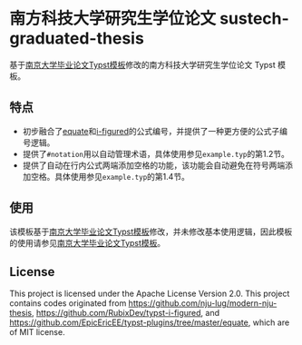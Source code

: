 # 南方科技大学研究生学位论文 sustech-graduated-thesis

基于[南京大学毕业论文Typst模板](https://github.com/nju-lug/modern-nju-thesis)修改的南方科技大学研究生学位论文 Typst 模板。

## 特点

- 初步融合了[equate](https://typst.app/universe/package/equate)和[i-figured](https://typst.app/universe/package/i-figured)的公式编号，并提供了一种更方便的公式子编号逻辑。
- 提供了`#notation`用以自动管理术语，具体使用参见`example.typ`的第1.2节。
- 提供了自动在行内公式两端添加空格的功能，该功能会自动避免在符号两端添加空格。具体使用参见`example.typ`的第1.4节。


## 使用

该模板基于[南京大学毕业论文Typst模板](https://github.com/nju-lug/modern-nju-thesis)修改，并未修改基本使用逻辑，因此模板的使用请参见[南京大学毕业论文Typst模板](https://github.com/nju-lug/modern-nju-thesis)。


## License

This project is licensed under the Apache License Version 2.0.
This project contains codes originated from https://github.com/nju-lug/modern-nju-thesis, https://github.com/RubixDev/typst-i-figured, and https://github.com/EpicEricEE/typst-plugins/tree/master/equate, which are of MIT license.